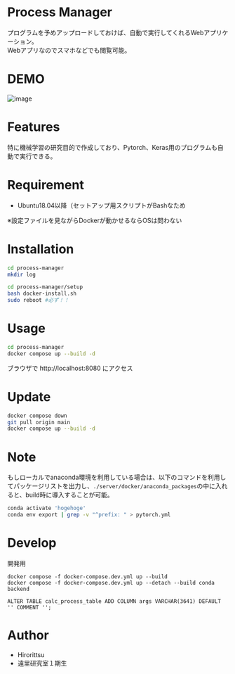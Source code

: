 # Process Manager
プログラムを予めアップロードしておけば、自動で実行してくれるWebアプリケーション。  
Webアプリなのでスマホなどでも閲覧可能。

# DEMO
![image](https://user-images.githubusercontent.com/33301907/121660471-41c65700-cade-11eb-9a58-2ee5776beaac.png)

# Features
特に機械学習の研究目的で作成しており、Pytorch、Keras用のプログラムも自動で実行できる。

# Requirement
* Ubuntu18.04以降（セットアップ用スクリプトがBashなため

※設定ファイルを見ながらDockerが動かせるならOSは問わない

# Installation
```bash
cd process-manager
mkdir log

cd process-manager/setup
bash docker-install.sh
sudo reboot #必ず！！
```

# Usage
```bash
cd process-manager
docker compose up --build -d
```
ブラウザで http://localhost:8080 にアクセス

# Update
```bash
docker compose down
git pull origin main
docker compose up --build -d
```

# Note
もしローカルでanaconda環境を利用している場合は、以下のコマンドを利用してパッケージリストを出力し、`./server/docker/anaconda_packages`の中に入れると、build時に導入することが可能。
```bash
conda activate 'hogehoge'
conda env export | grep -v "^prefix: " > pytorch.yml
```

# Develop
開発用
```shell
docker compose -f docker-compose.dev.yml up --build
docker compose -f docker-compose.dev.yml up --detach --build conda backend
```

```
ALTER TABLE calc_process_table ADD COLUMN args VARCHAR(3641) DEFAULT '' COMMENT '';
```

# Author
* Hirorittsu
* 遠里研究室１期生
